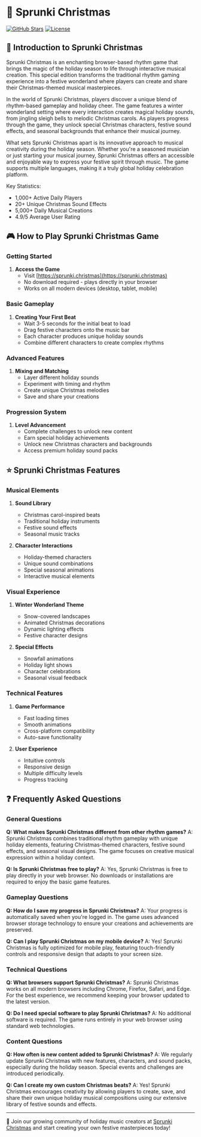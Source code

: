 # 🎄 Sprunki Christmas

[![GitHub Stars](https://img.shields.io/github/stars/sprunki-christmas/sprunki-christmas?style=social)](https://github.com/sprunki-christmas/sprunki-christmas)
[![License](https://img.shields.io/badge/license-MIT-blue.svg)](LICENSE)

## 🎅 Introduction to Sprunki Christmas

Sprunki Christmas is an enchanting browser-based rhythm game that brings the magic of the holiday season to life through interactive musical creation. This special edition transforms the traditional rhythm gaming experience into a festive wonderland where players can create and share their Christmas-themed musical masterpieces.

In the world of Sprunki Christmas, players discover a unique blend of rhythm-based gameplay and holiday cheer. The game features a winter wonderland setting where every interaction creates magical holiday sounds, from jingling sleigh bells to melodic Christmas carols. As players progress through the game, they unlock special Christmas characters, festive sound effects, and seasonal backgrounds that enhance their musical journey.

What sets Sprunki Christmas apart is its innovative approach to musical creativity during the holiday season. Whether you're a seasoned musician or just starting your musical journey, Sprunki Christmas offers an accessible and enjoyable way to express your festive spirit through music. The game supports multiple languages, making it a truly global holiday celebration platform.

Key Statistics:
- 1,000+ Active Daily Players
- 20+ Unique Christmas Sound Effects
- 5,000+ Daily Musical Creations
- 4.9/5 Average User Rating

## 🎮 How to Play Sprunki Christmas Game

### Getting Started
1. **Access the Game**
    - Visit [https://sprunki.christmas](https://sprunki.christmas)
    - No download required - plays directly in your browser
    - Works on all modern devices (desktop, tablet, mobile)

### Basic Gameplay
1. **Creating Your First Beat**
    - Wait 3-5 seconds for the initial beat to load
    - Drag festive characters onto the music bar
    - Each character produces unique holiday sounds
    - Combine different characters to create complex rhythms

### Advanced Features
1. **Mixing and Matching**
    - Layer different holiday sounds
    - Experiment with timing and rhythm
    - Create unique Christmas melodies
    - Save and share your creations

### Progression System
1. **Level Advancement**
    - Complete challenges to unlock new content
    - Earn special holiday achievements
    - Unlock new Christmas characters and backgrounds
    - Access premium holiday sound packs

## ⭐ Sprunki Christmas Features

### Musical Elements
1. **Sound Library**
    - Christmas carol-inspired beats
    - Traditional holiday instruments
    - Festive sound effects
    - Seasonal music tracks

2. **Character Interactions**
    - Holiday-themed characters
    - Unique sound combinations
    - Special seasonal animations
    - Interactive musical elements

### Visual Experience
1. **Winter Wonderland Theme**
    - Snow-covered landscapes
    - Animated Christmas decorations
    - Dynamic lighting effects
    - Festive character designs

2. **Special Effects**
    - Snowfall animations
    - Holiday light shows
    - Character celebrations
    - Seasonal visual feedback

### Technical Features
1. **Game Performance**
    - Fast loading times
    - Smooth animations
    - Cross-platform compatibility
    - Auto-save functionality

2. **User Experience**
    - Intuitive controls
    - Responsive design
    - Multiple difficulty levels
    - Progress tracking

## ❓ Frequently Asked Questions

### General Questions

**Q: What makes Sprunki Christmas different from other rhythm games?**
A: Sprunki Christmas combines traditional rhythm gameplay with unique holiday elements, featuring Christmas-themed characters, festive sound effects, and seasonal visual designs. The game focuses on creative musical expression within a holiday context.

**Q: Is Sprunki Christmas free to play?**
A: Yes, Sprunki Christmas is free to play directly in your web browser. No downloads or installations are required to enjoy the basic game features.

### Gameplay Questions

**Q: How do I save my progress in Sprunki Christmas?**
A: Your progress is automatically saved when you're logged in. The game uses advanced browser storage technology to ensure your creations and achievements are preserved.

**Q: Can I play Sprunki Christmas on my mobile device?**
A: Yes! Sprunki Christmas is fully optimized for mobile play, featuring touch-friendly controls and responsive design that adapts to your screen size.

### Technical Questions

**Q: What browsers support Sprunki Christmas?**
A: Sprunki Christmas works on all modern browsers including Chrome, Firefox, Safari, and Edge. For the best experience, we recommend keeping your browser updated to the latest version.

**Q: Do I need special software to play Sprunki Christmas?**
A: No additional software is required. The game runs entirely in your web browser using standard web technologies.

### Content Questions

**Q: How often is new content added to Sprunki Christmas?**
A: We regularly update Sprunki Christmas with new features, characters, and sound packs, especially during the holiday season. Special events and challenges are introduced periodically.

**Q: Can I create my own custom Christmas beats?**
A: Yes! Sprunki Christmas encourages creativity by allowing players to create, save, and share their own unique holiday musical compositions using our extensive library of festive sounds and effects.

---

🌟 Join our growing community of holiday music creators at [Sprunki Christmas](https://sprunki.christmas) and start creating your own festive masterpieces today!

